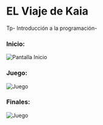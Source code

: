 # EL Viaje de Kaia
Tp- Introducción a la programación-

### Inicio:
<img src="https://i.ibb.co/dr3f4rn/2.png" alt="Pantalla Inicio" />


### Juego:
<img src="https://i.ibb.co/BP3MVXG/1.png" alt="Juego" />

### Finales:

<img src="https://i.ibb.co/qRd1RqJ/3.png" alt="Juego" />


